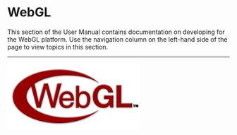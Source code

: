 WebGL
=====

This section of the User Manual contains documentation on developing for the WebGL platform. Use the navigation column on the left-hand side of the page to view topics in this section. 

---

![](../uploads/Main/webgl.png)
